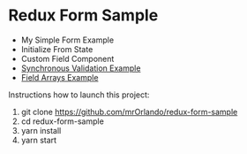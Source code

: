 # Redux Form Sample

* My Simple Form Example
* Initialize From State
* Custom Field Component
* [Synchronous Validation Example](https://redux-form.com/7.2.0/examples/syncvalidation/)
* [Field Arrays Example](https://redux-form.com/7.2.0/examples/fieldarrays/)

Instructions how to launch this project:

1. git clone https://github.com/mrOrlando/redux-form-sample
2. cd redux-form-sample
3. yarn install
4. yarn start
